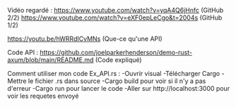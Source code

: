Vidéo regardé :
https://www.youtube.com/watch?v=yqA4Q6jHnfc (GitHub 2/2)
https://www.youtube.com/watch?v=eXF0epLeCgo&t=2004s (GitHub 1/2)

https://youtu.be/hWRRdICvMNs (Que-ce qu'une API)

Code API : 
https://github.com/joelparkerhenderson/demo-rust-axum/blob/main/README.md (Code expliqué)

Comment utiliser mon code Ex_API.rs :
-Ouvrir visual
-Télécharger Cargo 
-Mettre le fichier .rs dans source
-Cargo build pour voir si il n'y a pas d'erreur
-Cargo run pour lancer le code
-Aller sur http://localhost:3000 pour voir les requetes envoyé


